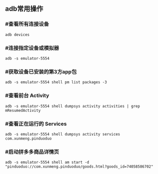 ## adb常用操作



### \#查看所有连接设备

`adb devices`

### \#连接指定设备或模拟器

`adb -s emulator-5554`

### \#获取设备已安装的第3方app包

`adb -s emulator-5554 shell pm list packages -3`

### \#查看前台 Activity

`adb -s emulator-5554 shell dumpsys activity activities | grep mResumedActivity`

### \#查看正在运行的 Services

`adb -s emulator-5554 shell dumpsys activity services com.xunmeng.pinduoduo`

### \#启动拼多多商品详情页

`adb -s emulator-5554 shell am start -d "pinduoduo://com.xunmeng.pinduoduo/goods.html?goods_id=74058586702"`